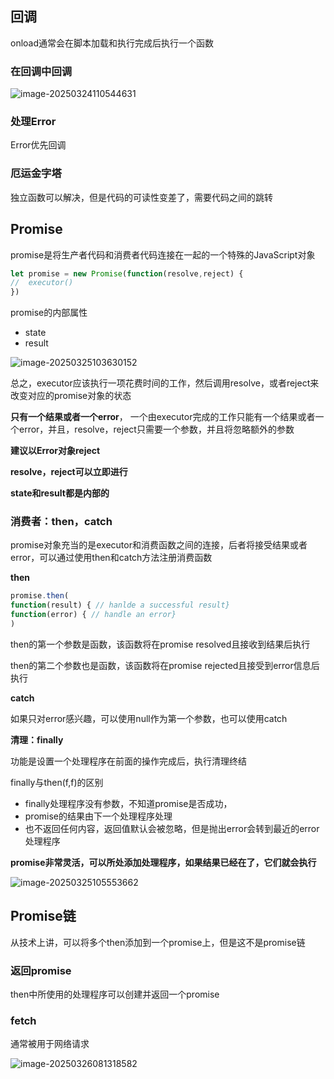 ## 回调

onload通常会在脚本加载和执行完成后执行一个函数

### 在回调中回调

![image-20250324110544631](https://raw.githubusercontent.com/JoeyXXia/MyPictureData/main/image-20250324110544631.png)

### 处理Error

Error优先回调



### 厄运金字塔

独立函数可以解决，但是代码的可读性变差了，需要代码之间的跳转

## 

## Promise

promise是将生产者代码和消费者代码连接在一起的一个特殊的JavaScript对象

```js
let promise = new Promise(function(resolve,reject) {
//	executor()
})
```

promise的内部属性

- state
- result

![image-20250325103630152](https://raw.githubusercontent.com/JoeyXXia/MyPictureData/main/image-20250325103630152.png)

总之，executor应该执行一项花费时间的工作，然后调用resolve，或者reject来改变对应的promise对象的状态

**只有一个结果或者一个error**， 一个由executor完成的工作只能有一个结果或者一个error，并且，resolve，reject只需要一个参数，并且将忽略额外的参数

**建议以Error对象reject**

**resolve，reject可以立即进行**

**state和result都是内部的**



### 消费者：then，catch

promise对象充当的是executor和消费函数之间的连接，后者将接受结果或者error，可以通过使用then和catch方法注册消费函数

**then**

```js
promise.then( 
function(result) { // hanlde a successful result}
function(error) { // handle an error}
)
```



then的第一个参数是函数，该函数将在promise resolved且接收到结果后执行

then的第二个参数也是函数，该函数将在promise rejected且接受到error信息后执行



**catch**

如果只对error感兴趣，可以使用null作为第一个参数，也可以使用catch



**清理：finally**

功能是设置一个处理程序在前面的操作完成后，执行清理终结

finally与then(f,f)的区别

- finally处理程序没有参数，不知道promise是否成功，
- promise的结果由下一个处理程序处理
- 也不返回任何内容，返回值默认会被忽略，但是抛出error会转到最近的error处理程序

**promise非常灵活，可以所处添加处理程序，如果结果已经在了，它们就会执行**

![image-20250325105553662](https://raw.githubusercontent.com/JoeyXXia/MyPictureData/main/image-20250325105553662.png)





## Promise链

从技术上讲，可以将多个then添加到一个promise上，但是这不是promise链



### 返回promise

then中所使用的处理程序可以创建并返回一个promise

### fetch

通常被用于网络请求

![image-20250326081318582](C:/Users/27019/AppData/Roaming/Typora/typora-user-images/image-20250326081318582.png)